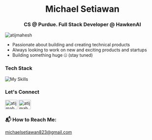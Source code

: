 <h1 align="center">Michael Setiawan</h1>

<h3 align="center">CS @ Purdue. Full Stack Developer @ HawkenAI</h3>

<p align="left"> <img src="https://komarev.com/ghpvc/?username=msetia1&label=Profile%20views&color=0e75b6&style=flat" alt="atijmahesh" /> </p>

- Passionate about building and creating technical products
- Always looking to work on new and exciting products and startups
- Building something huge 🤐 (stay tuned)


<h3 align="left">Tech Stack</h3>
<img src="https://skillicons.dev/icons?i=py,js,ts,java,c,html,css,react,nodejs,express,postgres,prisma,supabase" alt="My Skills">

<h3 align="left">Let's Connect</h3>

<a href="https://www.linkedin.com/in/msetia1/" target="blank"><img align="center" src="https://raw.githubusercontent.com/rahuldkjain/github-profile-readme-generator/master/src/images/icons/Social/linked-in-alt.svg" alt="atijmahesh" height="30" width="40" /></a>
<a href="https://www.leetcode.com/msetia1" target="blank"><img align="center" src="https://raw.githubusercontent.com/rahuldkjain/github-profile-readme-generator/master/src/images/icons/Social/leet-code.svg" alt="atijmahesh" height="30" width="40" /></a>


### 📬 How to Reach Me:
michaelsetiawan823@gmail.com


<!---
msetia1/msetia1 is a ✨ special ✨ repository because its `README.md` (this file) appears on your GitHub profile.
You can click the Preview link to take a look at your changes.
--->
